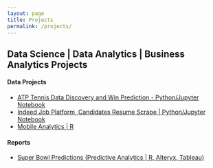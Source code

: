 ```yaml
---
layout: page
title: Projects
permalink: /projects/
---
```


## Data Science | Data Analytics | Business Analytics Projects


#### Data Projects

* [ATP Tennis Data Discovery and Win Prediction - Python/Jupyter Notebook](projects/ATP_data_project.html)
* [Indeed Job Platform, Candidates Resume Scrape | Python/Jupyter Notebook]()
* [Mobile Analytics | R]()

#### Reports
* [Super Bowl Predictions (Predictive Analytics | R, Alteryx, Tableau)]()



